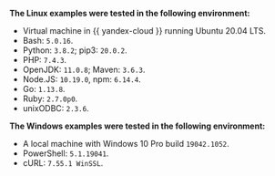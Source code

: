 **The Linux examples were tested in the following environment:**
* Virtual machine in {{ yandex-cloud }} running Ubuntu 20.04 LTS.
* Bash: `5.0.16`.
* Python: `3.8.2`; pip3: `20.0.2`.
* PHP: `7.4.3`.
* OpenJDK: `11.0.8`; Maven: `3.6.3`.
* Node.JS: `10.19.0`, npm: `6.14.4`.
* Go: `1.13.8`.
* Ruby: `2.7.0p0`.
* unixODBC: `2.3.6`.

**The Windows examples were tested in the following environment:**
* A local machine with Windows 10 Pro build `19042.1052`.
* PowerShell: `5.1.19041`.
* cURL: `7.55.1 WinSSL`.

